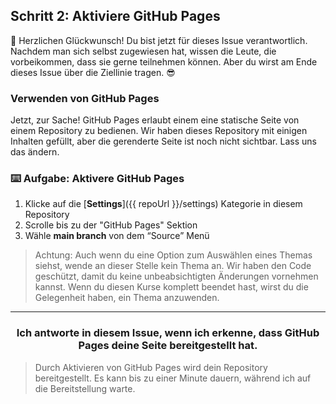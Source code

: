 ## Schritt 2: Aktiviere GitHub Pages

:tada: Herzlichen Glückwunsch! Du bist jetzt für dieses Issue verantwortlich. Nachdem man sich selbst zugewiesen hat, wissen die Leute, die vorbeikommen, dass sie gerne teilnehmen können. Aber du wirst am Ende dieses Issue über die Ziellinie tragen. :sunglasses:

### Verwenden von GitHub Pages

Jetzt, zur Sache! GitHub Pages erlaubt einem eine statische Seite von einem Repository zu bedienen. Wir haben dieses Repository mit einigen Inhalten gefüllt, aber die gerenderte Seite ist noch nicht sichtbar. Lass uns das ändern.

### :keyboard: Aufgabe: Aktivere GitHub Pages

1. Klicke auf die [**Settings**]({{ repoUrl }}/settings) Kategorie in diesem Repository
1. Scrolle bis zu der "GitHub Pages" Sektion
2. Wähle **main branch** von dem “Source” Menü

> Achtung: Auch wenn du eine Option zum Auswählen eines Themas siehst, wende an dieser Stelle kein Thema an. Wir haben den Code geschützt, damit du keine unbeabsichtigten Änderungen vornehmen kannst. Wenn du diesen Kurse komplett beendet hast, wirst du die Gelegenheit haben, ein Thema anzuwenden.

<hr>
<h3 align="center">Ich antworte in diesem Issue, wenn ich erkenne, dass GitHub Pages deine Seite bereitgestellt hat.</h3>

> Durch Aktivieren von GitHub Pages wird dein Repository bereitgestellt. Es kann bis zu einer Minute dauern, während ich auf die Bereitstellung warte.